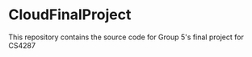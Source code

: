 # CloudFinalProject
This repository contains the source code for Group 5's final project for CS4287
